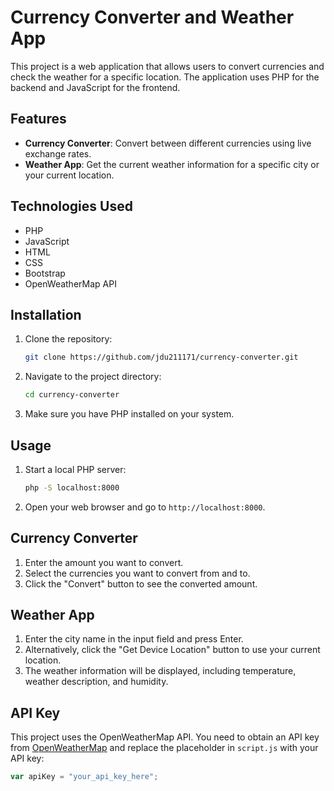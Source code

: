 # Currency Converter and Weather App

This project is a web application that allows users to convert currencies and check the weather for a specific location. The application uses PHP for the backend and JavaScript for the frontend.

## Features

- **Currency Converter**: Convert between different currencies using live exchange rates.
- **Weather App**: Get the current weather information for a specific city or your current location.

## Technologies Used

- PHP
- JavaScript
- HTML
- CSS
- Bootstrap
- OpenWeatherMap API

## Installation

1. Clone the repository:
    ```sh
    git clone https://github.com/jdu211171/currency-converter.git
    ```
2. Navigate to the project directory:
    ```sh
    cd currency-converter
    ```
3. Make sure you have PHP installed on your system.

## Usage

1. Start a local PHP server:
    ```sh
    php -S localhost:8000
    ```
2. Open your web browser and go to `http://localhost:8000`.

## Currency Converter

1. Enter the amount you want to convert.
2. Select the currencies you want to convert from and to.
3. Click the "Convert" button to see the converted amount.

## Weather App

1. Enter the city name in the input field and press Enter.
2. Alternatively, click the "Get Device Location" button to use your current location.
3. The weather information will be displayed, including temperature, weather description, and humidity.

## API Key

This project uses the OpenWeatherMap API. You need to obtain an API key from [OpenWeatherMap](https://openweathermap.org/api) and replace the placeholder in `script.js` with your API key:
```javascript
var apiKey = "your_api_key_here";